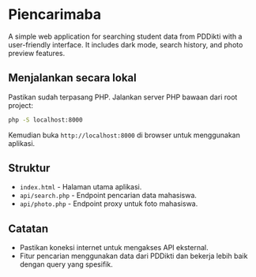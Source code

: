 # Piencarimaba

A simple web application for searching student data from PDDikti with a user-friendly interface. It includes dark mode, search history, and photo preview features.

## Menjalankan secara lokal

Pastikan sudah terpasang PHP. Jalankan server PHP bawaan dari root project:

```bash
php -S localhost:8000
```

Kemudian buka `http://localhost:8000` di browser untuk menggunakan aplikasi.

## Struktur

- `index.html` - Halaman utama aplikasi.
- `api/search.php` - Endpoint pencarian data mahasiswa.
- `api/photo.php` - Endpoint proxy untuk foto mahasiswa.

## Catatan

- Pastikan koneksi internet untuk mengakses API eksternal.
- Fitur pencarian menggunakan data dari PDDikti dan bekerja lebih baik dengan query yang spesifik.
